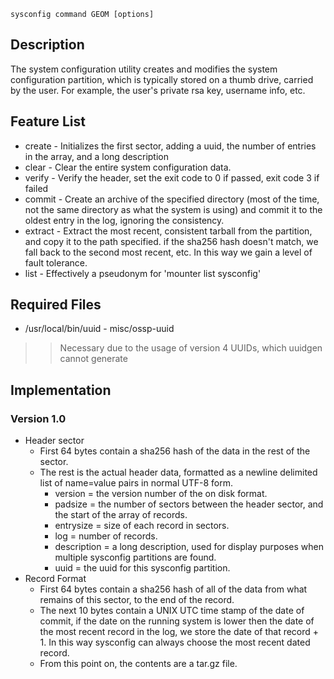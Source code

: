 <a href='Hidden comment: 
type: command
author: heliocentric
program-class command
name: sysconfig
programming-language: sh
svnid: $Id$
svnauthor: $Author$
svnrevision: $Revision$
'></a>

`sysconfig command GEOM [options]`


## Description ##

The system configuration utility creates and modifies the system configuration partition, which is typically stored on a thumb drive, carried by the user. For example, the user's private rsa key, username info, etc.

## Feature List ##

  * create - Initializes the first sector, adding a uuid, the number of entries in the array, and a long description
  * clear - Clear the entire system configuration data.
  * verify - Verify the header, set the exit code to 0 if passed, exit code 3 if failed
  * commit - Create an archive of the specified directory (most of the time, not the same directory as what the system is using) and commit it to the oldest entry in the log, ignoring the consistency.
  * extract - Extract the most recent, consistent tarball from the partition, and copy it to the path specified. if the sha256 hash doesn't match, we fall back to the second most recent, etc. In this way we gain a level of fault tolerance.
  * list - Effectively a pseudonym for 'mounter list sysconfig'

## Required Files ##

  * /usr/local/bin/uuid - misc/ossp-uuid
> > Necessary due to the usage of version 4 UUIDs, which uuidgen cannot generate

## Implementation ##


### Version 1.0 ###

  * Header sector
    * First 64 bytes contain a sha256 hash of the data in the rest of the sector.
    * The rest is the actual header data, formatted as a newline delimited list of name=value pairs in normal UTF-8 form.
      * version = the version number of the on disk format.
      * padsize = the number of sectors between the header sector, and the start of the array of records.
      * entrysize = size of each record in sectors.
      * log = number of records.
      * description = a long description, used for display purposes when multiple sysconfig partitions are found.
      * uuid = the uuid for this sysconfig partition.
  * Record Format
    * First 64 bytes contain a sha256 hash of all of the data from what remains of this sector, to the end of the record.
    * The next 10 bytes contain a UNIX UTC time stamp of the date of commit, if the date on the running system is lower then the date of the most recent record in the log, we store the date of that record + 1. In this way sysconfig can always choose the most recent dated record.
    * From this point on, the contents are a tar.gz file.